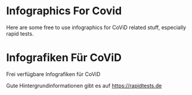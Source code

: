 # Infographics For Covid

Here are some free to use infographics for CoViD related stuff, especially rapid tests.

# Infografiken Für CoViD

Frei verfügbare Infografiken für CoViD

Gute Hintergrundinformationen gibt es auf https://rapidtests.de
